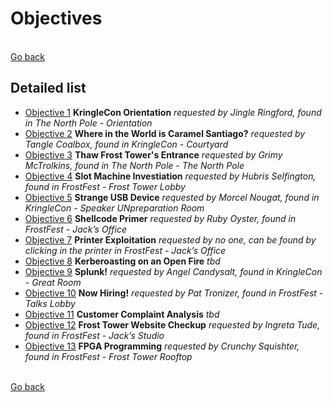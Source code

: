 # Objectives

<br>[Go back](README.md)

## Detailed list

* [Objective 1](Objective01.md) **KringleCon Orientation** *requested by Jingle Ringford, found in The North Pole - Orientation*
* [Objective 2](Objective02.md) **Where in the World is Caramel Santiago?** *requested by Tangle Coalbox, found in KringleCon - Courtyard*
* [Objective 3](Objective03.md) **Thaw Frost Tower's Entrance** *requested by Grimy McTrolkins, found in The North Pole - The North Pole*
* [Objective 4](Objective04.md) **Slot Machine Investiation** *requested by Hubris Selfington, found in FrostFest - Frost Tower Lobby*
* [Objective 5](Objective05.md) **Strange USB Device** *requested by Morcel Nougat, found in KringleCon - Speaker UNpreparation Room*
* [Objective 6](Objective06.md) **Shellcode Primer** *requested by Ruby Oyster, found in FrostFest - Jack’s Office*
* [Objective 7](Objective07.md) **Printer Exploitation** *requested by no one, can be found by clicking in the printer in FrostFest - Jack’s Office*
* [Objective 8](Objective08.md) **Kerberoasting on an Open Fire** *tbd*
* [Objective 9](Objective09.md) **Splunk!** *requested by Angel Candysalt, found in KringleCon - Great Room*
* [Objective 10](Objective10.md) **Now Hiring!** *requested by Pat Tronizer, found in FrostFest - Talks Lobby*
* [Objective 11](Objective11.md) **Customer Complaint Analysis** *tbd*
* [Objective 12](Objective12.md) **Frost Tower Website Checkup** *requested by Ingreta Tude, found in FrostFest - Jack’s Studio*
* [Objective 13](Objective13.md) **FPGA Programming** *requested by Crunchy Squishter, found in FrostFest - Frost Tower Rooftop*

<br>[Go back](README.md)
